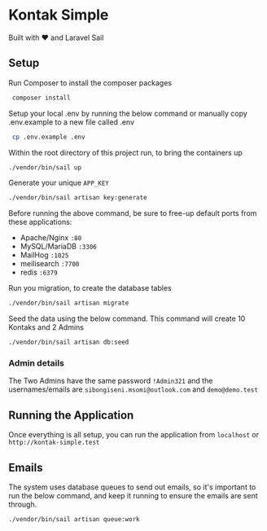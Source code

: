 # Kontak Simple
Built with ❤️ and Laravel Sail

## Setup

Run Composer to install the composer packages 

```bash
 composer install
 ```
Setup your local .env by running the below command or manually copy .env.example to a new file called .env
```bash
 cp .env.example .env
 ```
Within the root directory of this project run, to bring the containers up
```bash
./vendor/bin/sail up
```
Generate your unique `APP_KEY`
```bash
./vendor/bin/sail artisan key:generate
```

Before running the above command, be sure to free-up default ports from these applications:
- Apache/Nginx `:80`
- MySQL/MariaDB `:3306`
- MailHog `:1025`
- meilisearch `:7700`
- redis `:6379`

Run you migration, to create the database tables
```bash
./vendor/bin/sail artisan migrate
```
Seed the data using the below command. This command will create 10 Kontaks and 2 Admins
```bash
./vendor/bin/sail artisan db:seed
```

### Admin details
The Two Admins have the same password `!Admin321`
and the usernames/emails are `sibongiseni.msomi@outlook.com` and `demo@demo.test`

## Running the Application
Once everything is all setup, you can run the application from `localhost` or `http://kontak-simple.test`

## Emails
The system uses database queues to send out emails, so it's important to run the below command, and keep it running to ensure the emails are sent through.
```bash
./vendor/bin/sail artisan queue:work
```
